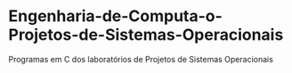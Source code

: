 # Engenharia-de-Computa-o-Projetos-de-Sistemas-Operacionais
Programas em C dos laboratórios de Projetos de Sistemas Operacionais
